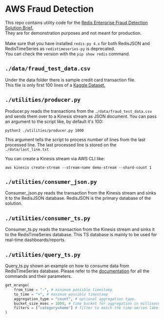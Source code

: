 # AWS Fraud Detection

This repo contains utility code for the [Redis Enterprise Fraud Detection Solution Brief.](https://www.google.com) <br>
They are for demonstration purposes and not meant for production.  <br><br>
Make sure that you have installed `redis-py 4.x` for both RedisJSON and RedisTimeSeries as `redistimeseries-py` is deprecated. <br>
You can check the version with the `pip show redis` command.

## `./data/fraud_test_data.csv`
Under the data folder there is sample credit card transaction file. <br>
 This file is only first 100 lines of a [Kaggle Dataset.](https://www.kaggle.com/kartik2112/fraud-detection)

## `./utilities/producer.py`
Producer.py reads the transactions from the `./data/fraud_test_data.csv` and sends them over to a Kinesis stream as JSON document. You can pass an argument to the script like, by default it's 100:
 ```
python3 ./utilities/producer.py 1000
```
This argument tells the script to process number of lines from the last processed line. The last processed line is stored on the `./data/last_line.txt`

You can create a Kinesis stream via AWS CLI like:
```
aws kinesis create-stream --stream-name demo-stream --shard-count 1
```

## `./utilities/consumer_json.py`
Consumer_json.py reads the transaction from the Kinesis stream and sinks it to the RedisJSON database. RedisJSON is the primary database of the solution.

## `./utilities/consumer_ts.py`
Consumer_ts.py reads the transaction from the Kinesis stream and sinks it to the RedisTimeSeries database. This TS database is mainly to be used for real-time dashboards/reports.

## `./utilities/query_ts.py`
Query_ts.py shown an example on how to consume data from RedisTimeSeries database. Please refer to the [documentation](https://redis-py.readthedocs.io/en/stable/redismodules.html#redistimeseries-commands) for all the commands and their parameters.
```python
get_mrange(
    from_time = "-", # minimum possible timestamp
    to_time = "+", # maximum possible timestamp
    aggregation_type = "count", # optional aggregation type.
    bucket_size_msec = 1000, # time bucket for aggregation in milliseconds
    filters = ["category=home"] # filter to match the time-series labels.
)
```

